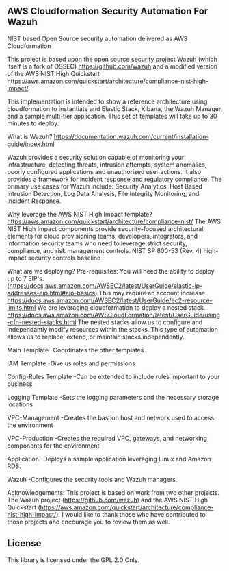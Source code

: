 ## AWS Cloudformation Security Automation For Wazuh

NIST based Open Source security automation delivered as AWS Cloudformation

This project is based upon the open source security project Wazuh (which itself is a fork of OSSEC) https://github.com/wazuh and a modified version of the AWS NIST High Quickstart https://aws.amazon.com/quickstart/architecture/compliance-nist-high-impact/.

This implementation is intended to show a reference architecture using cloudformation to instantiate and Elastic Stack, Kibana, the Wazuh Manager, and a sample multi-tier application.  This set of templates will take up to 30 minutes to deploy.

What is Wazuh?  https://documentation.wazuh.com/current/installation-guide/index.html

Wazuh provides a security solution capable of monitoring your infrastructure, detecting threats, intrusion attempts, system anomalies, poorly configured applications and unauthorized user actions. It also provides a framework for incident response and regulatory compliance. 
The primary use cases for Wazuh include: Security Analytics, Host Based Intrusion Detection, Log Data Analysis, File Integrity Monitoring, and Incident Response.

Why leverage the AWS NIST High Impact template? https://aws.amazon.com/quickstart/architecture/compliance-nist/
The AWS NIST High Impact components provide security-focused architectural elements for cloud provisioning teams, developers, integrators, and information security teams who need to leverage strict security, compliance, and risk management controls. NIST SP 800-53 (Rev. 4) high-impact security controls baseline

What are we deploying?
Pre-requisites: You will need the ability to deploy up to 7 EIP's. (https://docs.aws.amazon.com/AWSEC2/latest/UserGuide/elastic-ip-addresses-eip.html#eip-basics)  This may require an account increase. https://docs.aws.amazon.com/AWSEC2/latest/UserGuide/ec2-resource-limits.html
We are leveraging cloudformation to deploy a nested stack. https://docs.aws.amazon.com/AWSCloudFormation/latest/UserGuide/using-cfn-nested-stacks.html
The nested stacks allow us to configure and independantly modify resources within the stacks.  This type of automation allows us to replace, extend, or maintain stacks independently.

Main Template -Coordinates the other templates

IAM Template -Give us roles and permissions

Config-Rules Template -Can be extended to include rules important to your business

Logging Template -Sets the logging parameters and the necessary storage locations

VPC-Management -Creates the bastion host and network used to access the environment

VPC-Production -Creates the required VPC, gateways, and networking components for the environment

Application -Deploys a sample application leveraging Linux and Amazon RDS.

Wazuh -Configures the security tools and Wazuh managers.

Acknowledgements:
This project is based on work from two other projects.  The Wazuh project (https://github.com/wazuh) and the AWS NIST High Quickstart (https://aws.amazon.com/quickstart/architecture/compliance-nist-high-impact/).  I would like to thank those who have contributed to those projects and encourage you to review them as well.

## License

This library is licensed under the GPL 2.0 Only.
